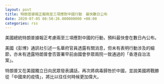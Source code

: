 ```yaml
---
layout: post
title: 特朗普據報正擬兩至三項應對中國行動　最快數日公布
date: 2020-07-05 08:50:26.000000000 +08:00
categories: rss
---
```


美國總統特朗普據報正考慮兩至三項應對中國的行動，預料最快會在數日內公布。

美國《彭博》通訊社引述一名華府官員透露有關消息，但未有表明行動涉及的細節，亦未有透露特朗普會否簽署早前由國會參眾兩院一致通過的「香港自治法案」。

特朗普又在美國獨立日向民眾發表講話，再次將病毒歸咎於中國，並說美國將戰勝從「中國來的疫情」，將比以往任何時候更加偉大。
